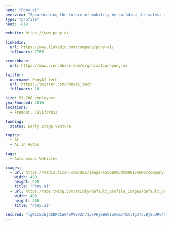 ```yaml
---
name: "Pony.ai"
overview: "Spearheading the future of mobility by building the safest and most reliable technology for autonomous vehicles."
type: "profile"
heat: -819

website: https://www.pony.ai

linkedin:
  url: https://www.linkedin.com/company/pony-ai/
  followers: 7765

crunchbase:
  url: https://www.crunchbase.com/organization/pony-ai

twitter:
  username: PonyAI_tech
  url: https://twitter.com/PonyAI_tech
  followers: 16

size: 51-200 employees
yearFounded: 2016
locations:
  - Fremont, California

funding:
  status: Early Stage Venture

topics:
  - AI
  - AI in Autos

tags:
  - Autonomous Vehicles

images:
  - url: https://media.licdn.com/dms/image/C560BAQGdX2Q612KGNQ/company-logo_400_400/0?e=1582156800&v=beta&t=DaPiOr24afB3UW2sAaZ7e1CwfCBvWW-ShEBb9pS0XGo
    width: 400
    height: 400
    title: "Pony.ai"
  - url: https://abs.twimg.com/sticky/default_profile_images/default_profile_400x400.png
    width: 400
    height: 400
    title: "Pony.ai"

secured: "lgKCs5cEjdbDKdCWG4SMV0V2n71yxVHjeBeOzuAvmJTbmlTg3TuvBj8uURv4NJv5bVF6DBqRNuhjm3kqs0JoFnF7CHVPEy68zqmbkZslA04NUMlMAPUiCThrNdNB0HtETX72SHcYzVTSBfasf8diCDeclucNeqdDzvv9YQ2MHQ8cK+gOk9Ob6q9GJwTEiPbTI1ltx81RkXUIhkuHJjjgzBiz+QjL9cLJ9iwYw3blkE8/vNpogaa+Aaomm9kbLgprpQJt054odCm2sWA02NPH77V+I3zXC8piR/HZMYr85/27iSujQawohu2hrhkXmhzW;sddfRp4tRKDgtbI0mF27qA=="
---
```


